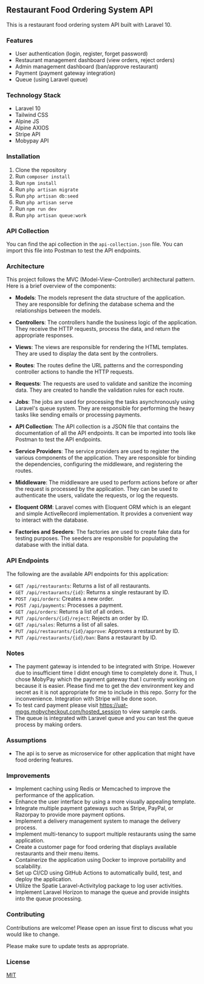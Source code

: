 ## Restaurant Food Ordering System API

This is a restaurant food ordering system API built with Laravel 10.

### Features

- User authentication (login, register, forget password)
- Restaurant management dashboard (view orders, reject orders)
- Admin management dashboard (ban/approve restaurant)
- Payment (payment gateway integration)
- Queue (using Laravel queue)

### Technology Stack

- Laravel 10
- Tailwind CSS
- Alpine JS
- Alpine AXIOS
- Stripe API
- Mobypay API

### Installation

1. Clone the repository
2. Run `composer install`
3. Run `npm install`
4. Run `php artisan migrate`
5. Run `php artisan db:seed`
6. Run `php artisan serve`
7. Run `npm run dev`
8. Run `php artisan queue:work`

### API Collection

You can find the api collection in the `api-collection.json` file. You can import this file into Postman to test the API endpoints.


### Architecture

This project follows the MVC (Model-View-Controller) architectural pattern. Here is a brief overview of the components:

- **Models**: The models represent the data structure of the application. They are responsible for defining the database schema and the relationships between the models.

- **Controllers**: The controllers handle the business logic of the application. They receive the HTTP requests, process the data, and return the appropriate responses.

- **Views**: The views are responsible for rendering the HTML templates. They are used to display the data sent by the controllers.

- **Routes**: The routes define the URL patterns and the corresponding controller actions to handle the HTTP requests.

- **Requests**: The requests are used to validate and sanitize the incoming data. They are created to handle the validation rules for each route.

- **Jobs**: The jobs are used for processing the tasks asynchronously using Laravel's queue system. They are responsible for performing the heavy tasks like sending emails or processing payments.

- **API Collection**: The API collection is a JSON file that contains the documentation of all the API endpoints. It can be imported into tools like Postman to test the API endpoints.

- **Service Providers**: The service providers are used to register the various components of the application. They are responsible for binding the dependencies, configuring the middleware, and registering the routes.

- **Middleware**: The middleware are used to perform actions before or after the request is processed by the application. They can be used to authenticate the users, validate the requests, or log the requests.

- **Eloquent ORM**: Laravel comes with Eloquent ORM which is an elegant and simple ActiveRecord implementation. It provides a convenient way to interact with the database.

- **Factories and Seeders**: The factories are used to create fake data for testing purposes. The seeders are responsible for populating the database with the initial data.


### API Endpoints

The following are the available API endpoints for this application:

- `GET /api/restaurants`: Returns a list of all restaurants.
- `GET /api/restaurants/{id}`: Returns a single restaurant by ID.
- `POST /api/orders`: Creates a new order.
- `POST /api/payments`: Processes a payment.
- `GET /api/orders`: Returns a list of all orders.
- `PUT /api/orders/{id}/reject`: Rejects an order by ID.
- `GET /api/sales`: Returns a list of all sales.
- `PUT /api/restaurants/{id}/approve`: Approves a restaurant by ID.
- `PUT /api/restaurants/{id}/ban`: Bans a restaurant by ID.

### Notes

- The payment gateway is intended to be integrated with Stripe. However due to insufficient time I didnt enough time to completely done it. Thus, I chose MobyPay which
    the payment gateway that I currently working on because it is easier. Please find me to get the dev environment key and secret as it is not appropriate for me to include in this repo. Sorry for the inconvenience. Integration with Stripe will be done soon.
- To test card payment please visit https://uat-mpgs.mobycheckout.com/hosted_session to view sample cards.
- The queue is integrated with Laravel queue and you can test the queue process by making orders.

### Assumptions

- The api is to serve as microservice for other application that might have food ordering features.

### Improvements

- Implement caching using Redis or Memcached to improve the performance of the application.
- Enhance the user interface by using a more visually appealing template.
- Integrate multiple payment gateways such as Stripe, PayPal, or Razorpay to provide more payment options.
- Implement a delivery management system to manage the delivery process.
- Implement multi-tenancy to support multiple restaurants using the same application.
- Create a customer page for food ordering that displays available restaurants and their menu items.
- Containerize the application using Docker to improve portability and scalability.
- Set up CI/CD using GitHub Actions to automatically build, test, and deploy the application.
- Utilize the Spatie Laravel-Activitylog package to log user activities.
- Implement Laravel Horizon to manage the queue and provide insights into the queue processing.


### Contributing

Contributions are welcome! Please open an issue first to discuss what you would like to change.

Please make sure to update tests as appropriate.

### License

[MIT](https://choosealicense.com/licenses/mit/)



